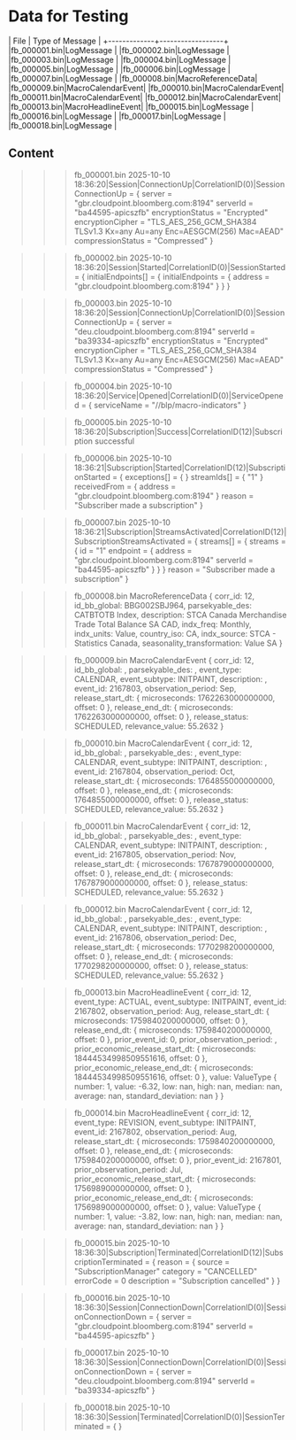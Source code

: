 # Data for Testing

| File        | Type of Message  |
+-------------+------------------+
|fb_000001.bin|LogMessage        |
|fb_000002.bin|LogMessage        |
|fb_000003.bin|LogMessage        |
|fb_000004.bin|LogMessage        |
|fb_000005.bin|LogMessage        |
|fb_000006.bin|LogMessage        |
|fb_000007.bin|LogMessage        |
|fb_000008.bin|MacroReferenceData|
|fb_000009.bin|MacroCalendarEvent|
|fb_000010.bin|MacroCalendarEvent|
|fb_000011.bin|MacroCalendarEvent|
|fb_000012.bin|MacroCalendarEvent|
|fb_000013.bin|MacroHeadlineEvent|
|fb_000015.bin|LogMessage        |
|fb_000016.bin|LogMessage        |
|fb_000017.bin|LogMessage        |
|fb_000018.bin|LogMessage        |


## Content


>>> fb_000001.bin 
2025-10-10
18:36:20|Session|ConnectionUp|CorrelationID(0)|SessionConnectionUp = {
server = "gbr.cloudpoint.bloomberg.com:8194" serverId =
"ba44595-apicszfb" encryptionStatus = "Encrypted" encryptionCipher =
"TLS_AES_256_GCM_SHA384  TLSv1.3 Kx=any      Au=any  Enc=AESGCM(256)
Mac=AEAD" compressionStatus = "Compressed" }

>>> fb_000002.bin 
2025-10-10 18:36:20|Session|Started|CorrelationID(0)|SessionStarted = {
initialEndpoints[] = { initialEndpoints = { address =
"gbr.cloudpoint.bloomberg.com:8194" } } }

>>> fb_000003.bin 
2025-10-10
18:36:20|Session|ConnectionUp|CorrelationID(0)|SessionConnectionUp = {
server = "deu.cloudpoint.bloomberg.com:8194" serverId =
"ba39334-apicszfb" encryptionStatus = "Encrypted" encryptionCipher =
"TLS_AES_256_GCM_SHA384  TLSv1.3 Kx=any      Au=any  Enc=AESGCM(256)
Mac=AEAD" compressionStatus = "Compressed" }

>>> fb_000004.bin 
2025-10-10 18:36:20|Service|Opened|CorrelationID(0)|ServiceOpened = {
serviceName = "//blp/macro-indicators" }

>>> fb_000005.bin 
2025-10-10 18:36:20|Subscription|Success|CorrelationID(12)|Subscription
successful

>>> fb_000006.bin 
2025-10-10
18:36:21|Subscription|Started|CorrelationID(12)|SubscriptionStarted = {
exceptions[] = { } streamIds[] = { "1" } receivedFrom = { address =
"gbr.cloudpoint.bloomberg.com:8194" } reason = "Subscriber made a
subscription" }

>>> fb_000007.bin 
2025-10-10
18:36:21|Subscription|StreamsActivated|CorrelationID(12)|SubscriptionStreamsActivated
= { streams[] = { streams = { id = "1" endpoint = { address =
"gbr.cloudpoint.bloomberg.com:8194" serverId = "ba44595-apicszfb" } } }
reason = "Subscriber made a subscription" }

>>> fb_000008.bin 
MacroReferenceData { corr_id: 12, id_bb_global: BBG002SBJ964,
parsekyable_des: CATBTOTB Index, description: STCA Canada Merchandise
Trade Total Balance SA CAD, indx_freq: Monthly, indx_units: Value,
country_iso: CA, indx_source: STCA - Statistics Canada,
seasonality_transformation: Value SA }

>>> fb_000009.bin 
MacroCalendarEvent { corr_id: 12, id_bb_global: , parsekyable_des: ,
event_type: CALENDAR, event_subtype: INITPAINT, description: , event_id:
2167803, observation_period: Sep, release_start_dt: { microseconds:
1762263000000000, offset: 0 }, release_end_dt: { microseconds:
1762263000000000, offset: 0 }, release_status: SCHEDULED,
relevance_value: 55.2632 }

>>> fb_000010.bin 
MacroCalendarEvent { corr_id: 12, id_bb_global: , parsekyable_des: ,
event_type: CALENDAR, event_subtype: INITPAINT, description: , event_id:
2167804, observation_period: Oct, release_start_dt: { microseconds:
1764855000000000, offset: 0 }, release_end_dt: { microseconds:
1764855000000000, offset: 0 }, release_status: SCHEDULED,
relevance_value: 55.2632 }

>>> fb_000011.bin 
MacroCalendarEvent { corr_id: 12, id_bb_global: , parsekyable_des: ,
event_type: CALENDAR, event_subtype: INITPAINT, description: , event_id:
2167805, observation_period: Nov, release_start_dt: { microseconds:
1767879000000000, offset: 0 }, release_end_dt: { microseconds:
1767879000000000, offset: 0 }, release_status: SCHEDULED,
relevance_value: 55.2632 }

>>> fb_000012.bin 
MacroCalendarEvent { corr_id: 12, id_bb_global: , parsekyable_des: ,
event_type: CALENDAR, event_subtype: INITPAINT, description: , event_id:
2167806, observation_period: Dec, release_start_dt: { microseconds:
1770298200000000, offset: 0 }, release_end_dt: { microseconds:
1770298200000000, offset: 0 }, release_status: SCHEDULED,
relevance_value: 55.2632 }

>>> fb_000013.bin 
MacroHeadlineEvent { corr_id: 12, event_type: ACTUAL, event_subtype:
INITPAINT, event_id: 2167802, observation_period: Aug, release_start_dt:
{ microseconds: 1759840200000000, offset: 0 }, release_end_dt: {
microseconds: 1759840200000000, offset: 0 }, prior_event_id: 0,
prior_observation_period: , prior_economic_release_start_dt: {
microseconds: 18444534998509551616, offset: 0 },
prior_economic_release_end_dt: { microseconds: 18444534998509551616,
offset: 0 }, value: ValueType { number: 1, value: -6.32, low: nan, high:
nan, median: nan, average: nan, standard_deviation: nan } }

>>> fb_000014.bin 
MacroHeadlineEvent { corr_id: 12, event_type: REVISION, event_subtype:
INITPAINT, event_id: 2167802, observation_period: Aug, release_start_dt:
{ microseconds: 1759840200000000, offset: 0 }, release_end_dt: {
microseconds: 1759840200000000, offset: 0 }, prior_event_id: 2167801,
prior_observation_period: Jul, prior_economic_release_start_dt: {
microseconds: 1756989000000000, offset: 0 },
prior_economic_release_end_dt: { microseconds: 1756989000000000, offset:
0 }, value: ValueType { number: 1, value: -3.82, low: nan, high: nan,
median: nan, average: nan, standard_deviation: nan } }

>>> fb_000015.bin 
2025-10-10
18:36:30|Subscription|Terminated|CorrelationID(12)|SubscriptionTerminated
= { reason = { source = "SubscriptionManager" category = "CANCELLED"
errorCode = 0 description = "Subscription cancelled" } }

>>> fb_000016.bin 
2025-10-10
18:36:30|Session|ConnectionDown|CorrelationID(0)|SessionConnectionDown =
{ server = "gbr.cloudpoint.bloomberg.com:8194" serverId =
"ba44595-apicszfb" }

>>> fb_000017.bin 
2025-10-10
18:36:30|Session|ConnectionDown|CorrelationID(0)|SessionConnectionDown =
{ server = "deu.cloudpoint.bloomberg.com:8194" serverId =
"ba39334-apicszfb" }

>>> fb_000018.bin 
2025-10-10
18:36:30|Session|Terminated|CorrelationID(0)|SessionTerminated = { }
